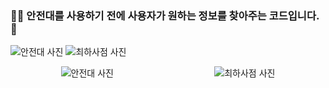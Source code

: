 ### 👷‍♀️ 안전대를 사용하기 전에 사용자가 원하는 정보를 찾아주는 코드입니다. 🚨
![안전대 사진](https://github.com/user-attachments/assets/709bbf01-38c3-437c-ac30-d455ea25cbe3)  ![최하사점 사진](https://github.com/user-attachments/assets/d1cbe949-0ace-4792-b61d-2c43c12cbc4e)

<div style="display: flex; justify-content: space-around;">
    <img src="https://github.com/user-attachments/assets/709bbf01-38c3-437c-ac30-d455ea25cbe3" alt="안전대 사진" style="max-width: 100px;">
    <img src="https://github.com/user-attachments/assets/d1cbe949-0ace-4792-b61d-2c43c12cbc4e" alt="최하사점 사진" style="max-width: 100px;">
</div>
